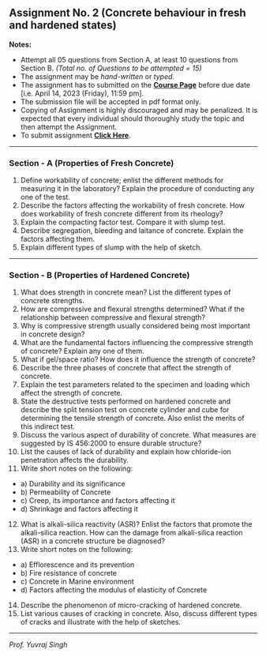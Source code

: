 ## **Assignment No. 2 (Concrete behaviour in fresh and hardened states)**  


**Notes:**
- Attempt all 05 questions from Section A, at least 10 questions from Section B. *(Total no. of Questions to be attempted = 15)*
- The assignment may be *hand-written* or *typed*.
- The assignment has to submitted on the **[Course Page](https://guru.gndec.ac.in/guru/course/view.php?id=976#section-1)** before due date [i.e. April 14, 2023 (Friday), 11:59 pm].
- The submission file will be accepted in pdf format only.
- Copying of Assignment is highly discouraged and may be penalized. It is expected that every individual should thoroughly study the topic and then attempt the Assignment.
- To submit assignment **[Click Here](https://guru.gndec.ac.in/guru/mod/assign/view.php?id=2314)**.

----

### Section - A (Properties of Fresh Concrete)

1. Define workability of concrete; enlist the different methods for measuring it in the laboratory? Explain the procedure of conducting any one of the test.
2. Describe the factors affecting the workability of fresh concrete. How does workability of fresh concrete different from its rheology?
3. Explain the compacting factor test. Compare it with slump test.
4. Describe segregation, bleeding and laitance of concrete. Explain the factors affecting them.
5. Explain different types of slump with the help of sketch.

----

### Section - B (Properties of Hardened Concrete)

1. What does strength in concrete mean? List the different types of concrete strengths.
2. How are compressive and flexural strengths determined? What if the relationship between compressive and flexural strength?
3. Why is compressive strength usually considered being most important in concrete design?
4. What are the fundamental factors influencing the compressive strength of concrete? Explain any one of them.
5. What if gel/space ratio? How does it influence the strength of concrete?
6. Describe the three phases of concrete that affect the strength of concrete.
7. Explain the test parameters related to the specimen and loading which affect the strength of concrete.
8. State the destructive tests performed on hardened concrete and describe the split tension test on concrete cylinder and cube for determining the tensile strength of concrete. Also enlist the merits of this indirect test.
9. Discuss the various aspect of durability of concrete. What measures are suggested by IS 456:2000 to ensure durable structure?
10. List the causes of lack of durability and explain how chloride-ion penetration affects the durability.
11. Write short notes on the following:
  - a) Durability and its significance
  - b) Permeability of Concrete
  - c) Creep, its importance and factors affecting it
  - d) Shrinkage and factors affecting it
12. What is alkali-silica reactivity (ASR)? Enlist the factors that promote the alkali-silica reaction. How can the damage from alkali-silica reaction (ASR) in a concrete structure be diagnosed?
13. Write short notes on the following:
  - a) Efflorescence and its prevention
  - b) Fire resistance of concrete
  - c) Concrete in Marine environment
  - d) Factors affecting the modulus of elasticity of Concrete
14. Describe the phenomenon of micro-cracking of hardened concrete.
15. List various causes of cracking in concrete. Also, discuss different types of cracks and illustrate with the help of sketches.

----
*Prof. Yuvraj Singh*
